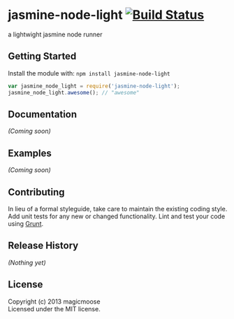 # jasmine-node-light [![Build Status](https://secure.travis-ci.org/magicmoose/jasmine-node-light.png?branch=master)](http://travis-ci.org/magicmoose/jasmine-node-light)

a lightwight jasmine node runner

## Getting Started
Install the module with: `npm install jasmine-node-light`

```javascript
var jasmine_node_light = require('jasmine-node-light');
jasmine_node_light.awesome(); // "awesome"
```

## Documentation
_(Coming soon)_

## Examples
_(Coming soon)_

## Contributing
In lieu of a formal styleguide, take care to maintain the existing coding style. Add unit tests for any new or changed functionality. Lint and test your code using [Grunt](http://gruntjs.com/).

## Release History
_(Nothing yet)_

## License
Copyright (c) 2013 magicmoose  
Licensed under the MIT license.
